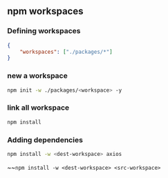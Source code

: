 ## npm workspaces
### Defining workspaces
```json
{
	"workspaces": ["./packages/*"]
}
```

### new a workspace
```bash
npm init -w ./packages/<workspace> -y
```

### link all workspace
```bash
npm install
```

### Adding dependencies
```bash
npm install -w <dest-workspace> axios
```
~~`npm install -w <dest-workspace> <src-workspace>`


